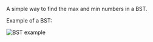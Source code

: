 A simple way to find the max and min numbers in a BST.

Example of a BST:

![BST example](https://user-images.githubusercontent.com/86644466/143897334-1e51eab7-7025-4bcb-9c04-4cb7ac580fe1.png)
